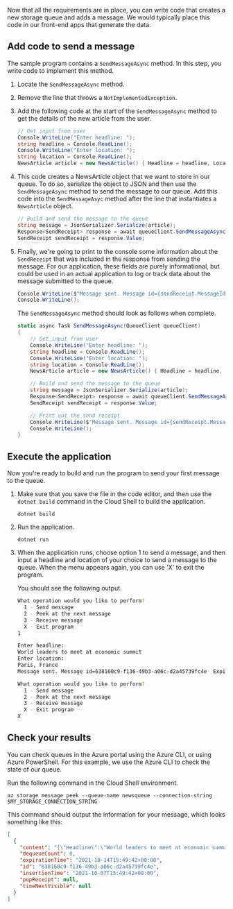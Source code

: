 Now that all the requirements are in place, you can write code that creates a new storage queue and adds a message. We would typically place this code in our front-end apps that generate the data.

## Add code to send a message

The sample program contains a `SendMessageAsync` method. In this step, you write code to implement this method.

1. Locate the `SendMessageAsync` method.

1. Remove the line that throws a `NotImplementedException`.

1. Add the following code at the start of the `SendMessageAsync` method to get the details of the new article from the user.

    ```csharp
    // Get input from user
    Console.WriteLine("Enter headline: ");
    string headline = Console.ReadLine();
    Console.WriteLine("Enter location: ");
    string location = Console.ReadLine();
    NewsArticle article = new NewsArticle() { Headline = headline, Location = location };
    ```

1. This code creates a NewsArticle object that we want to store in our queue. To do so, serialize the object to JSON and then use the `SendMessageAsync` method to send the message to our queue. Add this code into the `SendMessageAsyc` method after the line that instantiates a `NewsArticle` object.

    ```csharp
    // Build and send the message to the queue
    string message = JsonSerializer.Serialize(article);
    Response<SendReceipt> response = await queueClient.SendMessageAsync(message);
    SendReceipt sendReceipt = response.Value;
    ```

1. Finally, we're going to print to the console some information about the `SendReceipt` that was included in the response from sending the message. For our application, these fields are purely informational, but could be used in an actual application to log or track data about the message submitted to the queue.

    ```csharp
    Console.WriteLine($"Message sent. Message id={sendReceipt.MessageId}  Expiration time={sendReceipt.ExpirationTime}");
    Console.WriteLine();
    ```

    The  `SendMessageAsync` method should look as follows when complete.

    ```csharp
    static async Task SendMessageAsync(QueueClient queueClient)
    {
        // Get input from user
        Console.WriteLine("Enter headline: ");
        string headline = Console.ReadLine();
        Console.WriteLine("Enter location: ");
        string location = Console.ReadLine();
        NewsArticle article = new NewsArticle() { Headline = headline, Location = location };

        // Build and send the message to the queue
        string message = JsonSerializer.Serialize(article);
        Response<SendReceipt> response = await queueClient.SendMessageAsync(message);
        SendReceipt sendReceipt = response.Value;

        // Print out the send receipt
        Console.WriteLine($"Message sent. Message id={sendReceipt.MessageId}  Expiration time={sendReceipt.ExpirationTime}");
        Console.WriteLine();
    }
    ```

## Execute the application

Now you're ready to build and run the program to send your first message to the queue.

1. Make sure that you save the file in the code editor, and then use the `dotnet build` command in the Cloud Shell to build the application.

    ```dotnetcli
    dotnet build
    ```

1. Run the application.

    ```dotnetcli
    dotnet run
    ```

1. When the application runs, choose option 1 to send a message, and then input a headline and location of your choice to send a message to the queue. When the menu appears again, you can use 'X' to exit the program.

    You should see the following output.

    ```bash
    What operation would you like to perform?
      1 - Send message
      2 - Peek at the next message
      3 - Receive message
      X - Exit program
    1
    
    Enter headline:
    World leaders to meet at economic summit
    Enter location:
    Paris, France
    Message sent. Message id=638160c9-f136-49b3-a06c-d2a45739fc4e  Expiration time=10/14/2021 3:49:42 PM +00:00
    
    What operation would you like to perform?
      1 - Send message
      2 - Peek at the next message
      3 - Receive message
      X - Exit program
    X    
    ```

## Check your results

You can check queues in the Azure portal using the Azure CLI, or using Azure PowerShell. For this example, we use the Azure CLI to check the state of our queue.

Run the following command in the Cloud Shell environment.

```azurecli
az storage message peek --queue-name newsqueue --connection-string $MY_STORAGE_CONNECTION_STRING 
```

This command should output the information for your message, which looks something like this:

```json
[
  {
    "content": "{\"Headline\":\"World leaders to meet at economic summit\",\"Location\":\"Paris, France\"}",
    "dequeueCount": 0,
    "expirationTime": "2021-10-14T15:49:42+00:00",
    "id": "638160c9-f136-49b3-a06c-d2a45739fc4e",
    "insertionTime": "2021-10-07T15:49:42+00:00",
    "popReceipt": null,
    "timeNextVisible": null
  }
]
```
